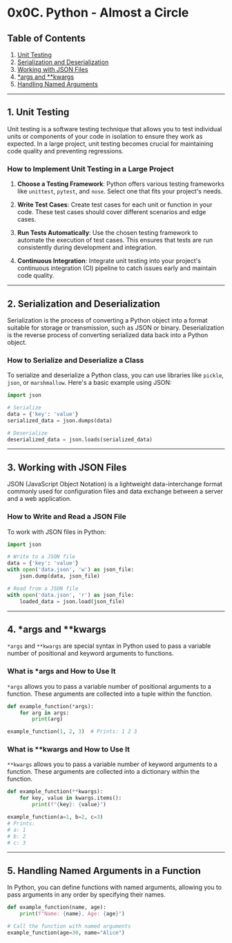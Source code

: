 # 0x0C. Python - Almost a Circle

## Table of Contents

1. [Unit Testing](#unit-testing)
2. [Serialization and Deserialization](#serialization-and-deserialization)
3. [Working with JSON Files](#working-with-json-files)
4. [*args and **kwargs](#args-and-kwargs)
5. [Handling Named Arguments](#handling-named-arguments)

---

## 1. Unit Testing

Unit testing is a software testing technique that allows you to test individual units or components of your code in isolation to ensure they work as expected. In a large project, unit testing becomes crucial for maintaining code quality and preventing regressions.

### How to Implement Unit Testing in a Large Project

1. **Choose a Testing Framework**: Python offers various testing frameworks like `unittest`, `pytest`, and `nose`. Select one that fits your project's needs.

2. **Write Test Cases**: Create test cases for each unit or function in your code. These test cases should cover different scenarios and edge cases.

3. **Run Tests Automatically**: Use the chosen testing framework to automate the execution of test cases. This ensures that tests are run consistently during development and integration.

4. **Continuous Integration**: Integrate unit testing into your project's continuous integration (CI) pipeline to catch issues early and maintain code quality.

---

## 2. Serialization and Deserialization

Serialization is the process of converting a Python object into a format suitable for storage or transmission, such as JSON or binary. Deserialization is the reverse process of converting serialized data back into a Python object.

### How to Serialize and Deserialize a Class

To serialize and deserialize a Python class, you can use libraries like `pickle`, `json`, or `marshmallow`. Here's a basic example using JSON:

```python
import json

# Serialize
data = {'key': 'value'}
serialized_data = json.dumps(data)

# Deserialize
deserialized_data = json.loads(serialized_data)
```

---

## 3. Working with JSON Files

JSON (JavaScript Object Notation) is a lightweight data-interchange format commonly used for configuration files and data exchange between a server and a web application.

### How to Write and Read a JSON File

To work with JSON files in Python:

```python
import json

# Write to a JSON file
data = {'key': 'value'}
with open('data.json', 'w') as json_file:
    json.dump(data, json_file)

# Read from a JSON file
with open('data.json', 'r') as json_file:
    loaded_data = json.load(json_file)
```

---

## 4. *args and **kwargs

`*args` and `**kwargs` are special syntax in Python used to pass a variable number of positional and keyword arguments to functions.

### What is *args and How to Use It

`*args` allows you to pass a variable number of positional arguments to a function. These arguments are collected into a tuple within the function.

```python
def example_function(*args):
    for arg in args:
        print(arg)

example_function(1, 2, 3)  # Prints: 1 2 3
```

### What is **kwargs and How to Use It

`**kwargs` allows you to pass a variable number of keyword arguments to a function. These arguments are collected into a dictionary within the function.

```python
def example_function(**kwargs):
    for key, value in kwargs.items():
        print(f"{key}: {value}")

example_function(a=1, b=2, c=3)
# Prints:
# a: 1
# b: 2
# c: 3
```

---

## 5. Handling Named Arguments in a Function

In Python, you can define functions with named arguments, allowing you to pass arguments in any order by specifying their names.

```python
def example_function(name, age):
    print(f"Name: {name}, Age: {age}")

# Call the function with named arguments
example_function(age=30, name="Alice")
```
